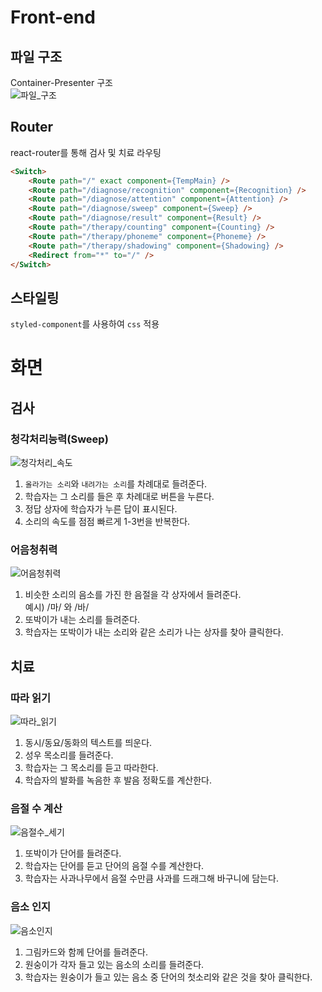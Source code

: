 # Front-end
## 파일 구조
Container-Presenter 구조   
![파일_구조](/uploads/0ddfa464ce227e71d6f2c8edfd646ac8/image.png)

## Router
react-router를 통해 검사 및 치료 라우팅
```html
<Switch>
    <Route path="/" exact component={TempMain} />
    <Route path="/diagnose/recognition" component={Recognition} />
    <Route path="/diagnose/attention" component={Attention} />
    <Route path="/diagnose/sweep" component={Sweep} />
    <Route path="/diagnose/result" component={Result} />
    <Route path="/therapy/counting" component={Counting} />
    <Route path="/therapy/phoneme" component={Phoneme} />
    <Route path="/therapy/shadowing" component={Shadowing} />
    <Redirect from="*" to="/" />
</Switch>
```

## 스타일링
`styled-component`를 사용하여 `css` 적용
# 화면
## 검사
### 청각처리능력(Sweep)
![청각처리_속도](/uploads/b2f153a13ca9d9218384d09e68cfcc1d/7_청각처리_속도.png)
1. `올라가는 소리`와 `내려가는 소리`를 차례대로 들려준다.
2. 학습자는 그 소리를 들은 후 차례대로 버튼을 누른다.
3. 정답 상자에 학습자가 누른 답이 표시된다.
4. 소리의 속도를 점점 빠르게 1-3번을 반복한다.
### 어음청취력
![어음청취력](/uploads/870681955b1d01fe892983d5b3c1722c/8_어음청취력.png)
1. 비슷한 소리의 음소를 가진 한 음절을 각 상자에서 들려준다.    
예시) /마/ 와 /바/
2. 또박이가 내는 소리를 들려준다.
3. 학습자는 또박이가 내는 소리와 같은 소리가 나는 상자를 찾아 클릭한다.
## 치료
### 따라 읽기
![따라_읽기](/uploads/565221dd38369baf8b8b37c83dda2263/13_따라_읽기.png)
1. 동시/동요/동화의 텍스트를 띄운다.
2. 성우 목소리를 들려준다.
3. 학습자는 그 목소리를 듣고 따라한다.
4. 학습자의 발화를 녹음한 후 발음 정확도를 계산한다.
### 음절 수 계산
![음절수_세기](/uploads/042f7dea22e960563d4d51437ce82594/14_음절수_세기.png)
1. 또박이가 단어를 들려준다.
2. 학습자는 단어를 듣고 단어의 음절 수를 계산한다.
3. 학습자는 사과나무에서 음절 수만큼 사과를 드래그해 바구니에 담는다.
### 음소 인지
![음소인지](/uploads/f4c1f3b7996d7836a27c0d8011c6445c/15_음소인지.png)
1. 그림카드와 함께 단어를 들려준다.
2. 원숭이가 각자 들고 있는 음소의 소리를 들려준다.
3. 학습자는 원숭이가 들고 있는 음소 중 단어의 첫소리와 같은 것을 찾아 클릭한다.

